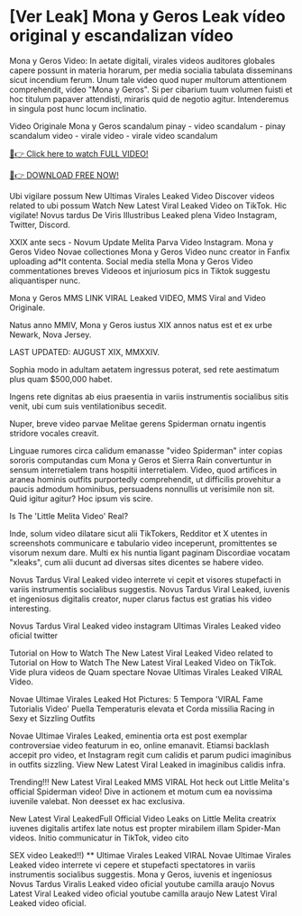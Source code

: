 # [Ver Leak] Mona y Geros Leak vídeo original y escandalizan vídeo

Mona y Geros Video: In aetate digitali, virales videos auditores globales capere possunt in materia horarum, per media socialia tabulata disseminans sicut incendium ferum. Unum tale video quod nuper multorum attentionem comprehendit, video "Mona y Geros". Si per cibarium tuum volumen fuisti et hoc titulum papaver attendisti, miraris quid de negotio agitur. Intenderemus in singula post hunc locum inclinatio.


Video Originale Mona y Geros scandalum pinay - video scandalum - pinay scandalum video - virale video - virale video scandalum


[🔴👉 Click here to watch FULL VIDEO! ](https://cinesky.today/mona-y-geros-video/)

[🔴👉 DOWNLOAD FREE NOW! ](https://cinesky.today/mona-y-geros-video/)


Ubi vigilare possum New Ultimas Virales Leaked Video Discover videos related to ubi possum Watch New Latest Viral Leaked Video on TikTok. Hic vigilate! Novus tardus De Viris Illustribus Leaked plena Video Instagram, Twitter, Discord.


XXIX ante secs - Novum Update Melita Parva Video Instagram. Mona y Geros Video Novae collectiones Mona y Geros Video nunc creator in Fanfix uploading ad*lt contenta. Social media stella Mona y Geros Video commentationes breves Videoos et injuriosum pics in Tiktok suggestu aliquantisper nunc.

Mona y Geros MMS LINK VIRAL Leaked VIDEO, MMS Viral and Video Originale.

Natus anno MMIV, Mona y Geros iustus XIX annos natus est et ex urbe Newark, Nova Jersey.

LAST UPDATED: AUGUST XIX, MMXXIV.

Sophia modo in adultam aetatem ingressus poterat, sed rete aestimatum plus quam $500,000 habet.

Ingens rete dignitas ab eius praesentia in variis instrumentis socialibus sitis venit, ubi cum suis ventilationibus secedit.

Nuper, breve video parvae Melitae gerens Spiderman ornatu ingentis stridore vocales creavit.

Linguae rumores circa calidum emanasse "video Spiderman" inter copias sororis computandas cum Mona y Geros et Sierra Rain convertuntur in sensum interretialem trans hospitii interretialem. Video, quod artifices in aranea hominis outfits purportedly comprehendit, ut difficilis provehitur a paucis admodum hominibus, persuadens nonnullis ut verisimile non sit. Quid igitur agitur? Hoc ipsum vis scire.

Is The 'Little Melita Video' Real?

Inde, solum video dilatare sicut alii TikTokers, Redditor et X utentes in screenshots communicare e tabulario video inceperunt, promittentes se visorum nexum dare. Multi ex his nuntia ligant paginam Discordiae vocatam "xleaks", cum alii ducunt ad diversas sites dicentes se habere video.




Novus Tardus Viral Leaked video interrete vi cepit et visores stupefacti in variis instrumentis socialibus suggestis. Novus Tardus Viral Leaked, iuvenis et ingeniosus digitalis creator, nuper clarus factus est gratias his video interesting.






Novus Tardus Viral Leaked video instagram Ultimas Virales Leaked video oficial twitter

Tutorial on How to Watch The New Latest Viral Leaked Video related to Tutorial on How to Watch The New Latest Viral Leaked Video on TikTok. Vide plura videos de Quam spectare Novae Ultimas Virales Leaked VIRAL Video.






Novae Ultimae Virales Leaked Hot Pictures: 5 Tempora 'VIRAL Fame Tutorialis Video' Puella Temperaturis elevata et Corda missilia Racing in Sexy et Sizzling Outfits

Novae Ultimae Virales Leaked, eminentia orta est post exemplar controversiae video featurum in eo, online emanavit. Etiamsi backlash accepit pro video, et Instagram regit cum calidis et parum pudici imaginibus in outfits sizzling. View New Latest Viral Leaked in imaginibus calidis infra.




Trending!!! New Latest Viral Leaked MMS VIRAL Hot heck out Little Melita's official Spiderman video! Dive in actionem et motum cum ea novissima iuvenile valebat. Non deesset ex hac exclusiva.




New Latest Viral LeakedFull Official Video Leaks on Little Melita creatrix iuvenes digitalis artifex late notus est propter mirabilem illam Spider-Man videos. Initio communicatur in TikTok, video cito





SEX video Leaked!!) ** Ultimae Virales Leaked VIRAL Novae Ultimae Virales Leaked video interrete vi cepere et stupefacti spectatores in variis instrumentis socialibus suggestis. Mona y Geros, iuvenis et ingeniosus Novus Tardus Viralis Leaked video oficial youtube camilla araujo Novus Latest Viral Leaked video oficial youtube camilla araujo New Latest Viral Leaked video oficial.
